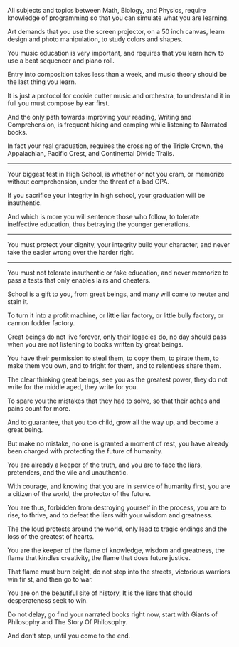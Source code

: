 All subjects and topics between Math, Biology, and Physics,
require knowledge of programming so that you can simulate what you are learning.

Art demands that you use the screen projector, on a 50 inch canvas,
learn design and photo manipulation, to study colors and shapes.

You music education is very important,
and requires that you learn how to use a beat sequencer and piano roll.

Entry into composition takes less than a week,
and music theory should be the last thing you learn.

It is just a protocol for cookie cutter music and orchestra,
to understand it in full you must compose by ear first.

And the only path towards improving your reading, Writing and Comprehension,
is frequent hiking and camping while listening to Narrated books.

In fact your real graduation, requires the crossing of the Triple Crown,
the Appalachian, Pacific Crest, and Continental Divide Trails.

---

Your biggest test in High School, is whether or not you cram,
or memorize without comprehension, under the threat of a bad GPA.

If you sacrifice your integrity in high school,
your graduation will be inauthentic.

And which is more you will sentence those who follow,
to tolerate ineffective education, thus betraying the younger generations.

---

You must protect your dignity, your integrity
build your character, and never take the easier wrong over the harder right.

---

You must not tolerate inauthentic or fake education,
and never memorize to pass a tests that only enables lairs and cheaters.

School is a gift to you, from great beings,
and many will come to neuter and stain it.

To turn it into a profit machine,
or little liar factory, or little bully factory, or cannon fodder factory.

Great beings do not live forever, only their legacies do,
no day should pass when you are not listening to books written by great beings.

You have their permission to steal them, to copy them, to pirate them,
to make them you own, and to fright for them, and to relentless share them.

The clear thinking great beings, see you as the greatest power,
they do not write for the middle aged, they write for you.

To spare you the mistakes that they had to solve,
so that their aches and pains count for more.

And to guarantee, that you too child,
grow all the way up, and become a great being.

But make no mistake, no one is granted a moment of rest,
you have already been charged with protecting the future of humanity.

You are already a keeper of the truth,
and you are to face the liars, pretenders, and the vile and unauthentic.

With courage, and knowing that you are in service of humanity first,
you are a citizen of the world, the protector of the future.

You are thus, forbidden from destroying yourself in the process,
you are to rise, to thrive, and to defeat the liars with your wisdom and greatness.

The the loud protests around the world,
only lead to tragic endings and the loss of the greatest of hearts.

You are the keeper of the flame of knowledge, wisdom and greatness,
the flame that kindles creativity, the flame that does future justice.

That flame must burn bright, do not step into the streets,
victorious warriors win fir st, and then go to war.

You are on the beautiful site of history,
It is the liars that should desperateness seek to win.

Do not delay, go find your narrated books right now,
start with Giants of Philosophy and The Story Of Philosophy.

And don’t stop,
until you come to the end.

